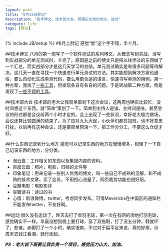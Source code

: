 ```yaml
---
layout: post
title: "8月15日胖记"
description: "技术博文、技术部大会、梳理记东西的地方、运动"
category: life
tags: [胖记]
---
```

{% include JB/setup %}
#8月上胖记
感觉“胖”这个字不错，半个月。

##技术博文
八月的第一周写了一个软件测试的系列博文。从概念写到实战，当写到实战部分的单元测试时，卡克了。原因是之前的博文只是把以往学过的东西做了一个汇总，而实战部分才是这几天学习的总结。单元测试确实是有很多问题等待解决，这几天一直在寻找一个快速进行单元测试的方法。其实能想到解决方案也通俗，要么自动化生成单测代码，要么用更合适的语言，快速书写单测的用例。第一种方案，我找了[一些工具](http://www.xiangguo.li/software_test/2014/08/06/software_test8/ "单元测试代码自动生成工具")，但发现各自有各自的问题。于是转战第二种方案，倒是发现了[一些不错的工具](http://www.xiangguo.li/software_test/2014/08/06/software_test7/ "单元测试工具对比")。

##技术部大会
技术部的老大让我简单策划下这次会议，这两周也确实比较忙，没时间想这个东西。就“简单“策划了一下。简单到主持人是谁，主持词是啥，甚至会议的形式都是会议前两个小时才定的。会上出现了一些状况，幸好老大极力救场，会议还算比较圆满的结束了。为了应对九九大促，小伙伴们都在加班，也不好意思打扰。以后再有这种会议，还是要简单预演一下，把工作分分工，不要这么仓促才好。

##什么东西记录到什么地方
感觉可以记录东西的地方在慢慢增多，梳理了一下自己记录东西的地方，分分类。

- 淘云盘：工作相关的东西以及集团内部的资料。
- 百度云盘：照片，电影，归档的文件等
- 印象笔记：用来记录一些别人优秀的博文，和一些自己不成熟的见解，和不成熟的技术文章。买了会员，不用担心流量了，网页裁剪功能也很好用。
- 豆瓣电影：电影影评
- 豆瓣读书：读过的书
- 心情：新浪微博，twitter。考虑同步发布。可惜Mavericks在中国区的通知栏不能发布twitter，不友好啊。

##运动
很久没有运动了，昨天去打了会羽毛球，第一次在有网的场地打羽毛球，感觉确实不一样。早晨没想到晚上要打球，穿了双拖鞋，打了没五分钟，鞋就坏了，悲催。赤脚打了一个小时，确实很爽，不过对于扁平足来说，真的好疼。😢
周末去钱江看潮，骑行走起。

***PS：老大说下周要让我负责一个项目，感觉压力山大，加油。***